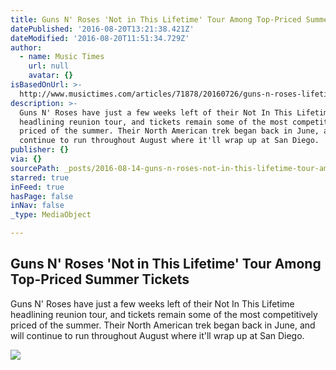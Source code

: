```yaml
---
title: Guns N' Roses 'Not in This Lifetime' Tour Among Top-Priced Summer Tickets
datePublished: '2016-08-20T13:21:38.421Z'
dateModified: '2016-08-20T11:51:34.729Z'
author:
  - name: Music Times
    url: null
    avatar: {}
isBasedOnUrl: >-
  http://www.musictimes.com/articles/71878/20160726/guns-n-roses-lifetime-tour-top-priced-summer-tickets.htm
description: >-
  Guns N' Roses have just a few weeks left of their Not In This Lifetime
  headlining reunion tour, and tickets remain some of the most competitively
  priced of the summer. Their North American trek began back in June, and will
  continue to run throughout August where it'll wrap up at San Diego.
publisher: {}
via: {}
sourcePath: _posts/2016-08-14-guns-n-roses-not-in-this-lifetime-tour-among-top-priced-s.md
starred: true
inFeed: true
hasPage: false
inNav: false
_type: MediaObject

---
```

<article style=""><h1>Guns N' Roses 'Not in This Lifetime' Tour Among Top-Priced Summer Tickets</h1><p>Guns N' Roses have just a few weeks left of their Not In This Lifetime headlining reunion tour, and tickets remain some of the most competitively priced of the summer. Their North American trek began back in June, and will continue to run throughout August where it'll wrap up at San Diego.</p><img src="http://images.musictimes.com/data/images/full/68571/2016-coachella-valley-music-and-arts-festival-weekend-2-day-2.jpeg" /></article>